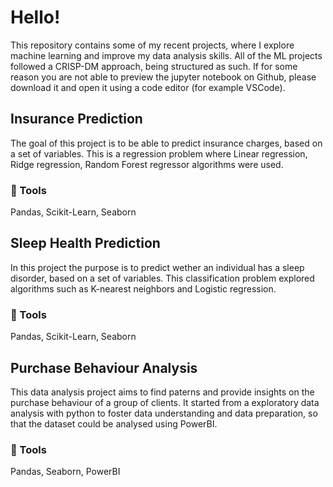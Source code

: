 # Hello!
This repository contains some of my recent projects, where I explore machine learning and improve my data analysis skills.
All of the ML projects followed a CRISP-DM approach, being structured as such. If for some reason you are not able to preview the jupyter notebook on Github, please download it and open it using a code editor (for example VSCode).

## Insurance Prediction
The goal of this project is to be able to predict insurance charges, based on a set of variables. This is a regression problem where Linear regression, Ridge regression, Random Forest regressor algorithms were used.
### 🔧 Tools
Pandas, Scikit-Learn, Seaborn
    

## Sleep Health Prediction
In this project the purpose is to predict wether an individual has a sleep disorder, based on a set of variables. This classification problem explored algorithms such as K-nearest neighbors and Logistic regression.
### 🔧 Tools
Pandas, Scikit-Learn, Seaborn

## Purchase Behaviour Analysis
This data analysis project aims to find paterns and provide insights on the purchase behaviour of a group of clients. It started from a exploratory data analysis with python to foster data understanding and data preparation, so that the dataset could be analysed using PowerBI.
### 🔧 Tools
Pandas, Seaborn, PowerBI
